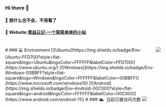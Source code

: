 ### Hi there 👋


#### 🌱 我什么也不会，不用看了
#### 👀 Website:[青益云记-一个简简单单的小站](https://www.idkzr.com/)


# 
   <img align="right" src="https://github-readme-stats.vercel.app/api?username=qine233&include_all_commits=true&show_icons=true&theme=buefy&count_private=true&hide_border=true">
#
### 💻 Environment
[![Ubuntu](https://img.shields.io/badge/Env-Ubuntu-FFD700?style=flat-square&logo=Ubuntu&logoColor=FFFFFF&labelColor=FFD700)](https://www.ubuntu.org/)
[![Windows](https://img.shields.io/badge/Env-Windows-00BBFF?style=flat-square&logo=Windows&logoColor=FFFFFF&labelColor=00BBFF)](https://www.microsoft.com/windows10)
[![Android](https://img.shields.io/badge/Env-Android-00C000?style=flat-square&logo=android&logoColor=FFFFFF&labelColor=00C000)](https://www.android.com/android-11/)
# 
### 🛳 &nbsp;当前已被访问次数
<img src="https://profile-counter.glitch.me/qine233/count.svg" />
